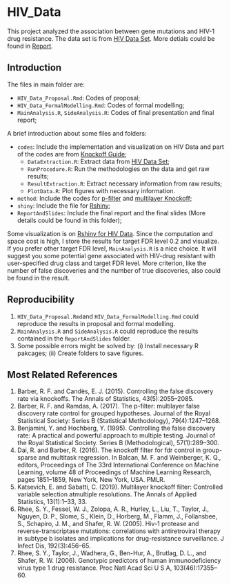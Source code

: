 # HIV_Data
This project analyzed the association between gene mutations and HIV-1 drug resistance. The data set is from [HIV Data Set](http://hivdb.stanford.edu/pages/published_analysis/genophenoPNAS2006). More detials could be found in [Report](https://denglinsui.github.io/reading-note/pdf/Report/HIVReport.pdf).

## Introduction
The files in main folder are:
* `HIV_Data_Proposal.Rmd`: Codes of proposal;
* `HIV_Data_FormalModelling.Rmd`: Codes of formal modelling;
* `MainAnalysis.R`, `SideAnalysis.R`: Codes of final presentation and final report;

A brief introduction about some files and folders:
* `codes`: Include the implementation and visualization on HIV Data and part of the codes are from [Knockoff Guide](https://web.stanford.edu/group/candes/knockoffs/);
  * `DataExtraction.R`: Extract data from [HIV Data Set](http://hivdb.stanford.edu/pages/published_analysis/genophenoPNAS2006);
  * `RunProcedure.R`: Run the methodologies on the data and get raw results;
  * `ResultExtraction.R`: Extract necessary information from raw results;
  * `PlotData.R`: Plot figures with necessary information.
* `method`: Include the codes for [p-filter](https://www.stat.uchicago.edu/~rina/pfilter.html) and [multilayer Knockoff](https://github.com/ekatsevi/simultaneous-fdp);
* `shiny`: Include the file for [Rshiny](https://3mk6f0-linsui-deng.shinyapps.io/HIVDataResistance/);
* `ReportAndSlides`: Include the final report and the final slides (More details could be found in this folder);

Some visualization is on [Rshiny for HIV Data](https://3mk6f0-linsui-deng.shinyapps.io/HIVDataResistance/). Since the computation and space cost is high, I store the results for target FDR level 0.2 and visualize. If you prefer other target FDR level, `MainAnalysis.R` is a nice choice. It will suggest you some potential gene associated with HIV-drug resistant with user-specified drug class and target FDR level. More criterion, like the number of false discoveries and the number of true discoveries, also could be found in the result.

## Reproducibility
1. `HIV_Data_Proposal.Rmd`and `HIV_Data_FormalModelling.Rmd` could reproduce the results in proposal and formal modelling.
2. `MainAnalysis.R` and `SideAnalysis.R` could reproduce the results contained in the `ReportAndSlides` folder. 
3. Some possible errors might be solved by: (i) Install necessary R pakcages; (ii) Create folders to save figures.

## Most Related References
1. Barber, R. F. and Candès, E. J. (2015). Controlling the false discovery rate via knockoffs. The Annals of Statistics, 43(5):2055–2085.
2. Barber, R. F. and Ramdas, A. (2017). The p-filter: multilayer false discovery rate control for grouped hypotheses. Journal of the Royal Statistical Society: Series B (Statistical Methodology), 79(4):1247–1268.
3. Benjamini, Y. and Hochberg, Y. (1995). Controlling the false discovery rate: A practical and powerful approach to multiple testing. Journal of the Royal Statistical Society. Series B (Methodological), 57(1):289–300.
4. Dai, R. and Barber, R. (2016). The knockoff filter for fdr control in group-sparse and multitask regression. In Balcan, M. F. and Weinberger, K. Q., editors, Proceedings of The 33rd International Conference on Machine Learning, volume 48 of Proceedings of Machine Learning Research, pages 1851–1859, New York, New York, USA. PMLR.
5. Katsevich, E. and Sabatti, C. (2019). Multilayer knockoff filter: Controlled variable selection atmultiple resolutions. The Annals of Applied Statistics, 13(1):1–33, 33.
6. Rhee, S. Y., Fessel, W. J., Zolopa, A. R., Hurley, L., Liu, T., Taylor, J., Nguyen, D. P., Slome, S., Klein, D., Horberg, M., Flamm, J., Follansbee, S., Schapiro, J. M., and Shafer, R. W. (2005). Hiv-1 protease and reverse-transcriptase mutations: correlations with antiretroviral therapy in subtype b isolates and implications for drug-resistance surveillance. J Infect Dis, 192(3):456–65.
7. Rhee, S. Y., Taylor, J., Wadhera, G., Ben-Hur, A., Brutlag, D. L., and Shafer, R. W. (2006). Genotypic predictors of human immunodeficiency virus type 1 drug resistance. Proc Natl Acad Sci U S A, 103(46):17355–60.
